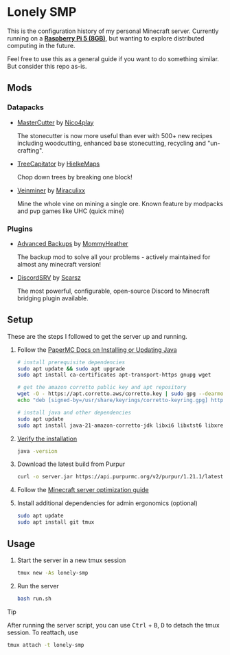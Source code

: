# Lonely SMP

This is the configuration history of my personal Minecraft server. Currently running on a [**Raspberry Pi 5 (8GB)**](https://www.raspberrypi.com/products/raspberry-pi-5/), but wanting to explore distributed computing in the future.

Feel free to use this as a general guide if you want to do something similar. But consider this repo as-is.

## Mods

### Datapacks

- [MasterCutter](https://modrinth.com/datapack/mastercutter) by [Nico4play](https://modrinth.com/user/Nico4play)

  The stonecutter is now more useful than ever with 500+ new recipes including woodcutting, enhanced base stonecutting, recycling and "un-crafting".

- [TreeCapitator](https://modrinth.com/datapack/treecapitator-datapack) by [HielkeMaps](https://modrinth.com/user/HielkeMaps)

  Chop down trees by breaking one block!

- [Veinminer](https://modrinth.com/datapack/veinminer) by [Miraculixx](https://modrinth.com/user/Miraculixx)

  Mine the whole vine on mining a single ore. Known feature by modpacks and pvp games like UHC (quick mine)

### Plugins

- [Advanced Backups](https://modrinth.com/plugin/advanced-backups) by [MommyHeather](https://modrinth.com/user/MommyHeather)

  The backup mod to solve all your problems - actively maintained for almost any minecraft version!

- [DiscordSRV](https://modrinth.com/plugin/discordsrv) by [Scarsz](https://modrinth.com/user/Scarsz)

  The most powerful, configurable, open-source Discord to Minecraft bridging plugin available.

## Setup

These are the steps I followed to get the server up and running.

1. Follow the [PaperMC Docs on Installing or Updating Java](https://docs.papermc.io/misc/java-install#ubuntudebian)

   ```bash
   # install prerequisite dependencies
   sudo apt update && sudo apt upgrade
   sudo apt install ca-certificates apt-transport-https gnupg wget

   # get the amazon corretto public key and apt repository
   wget -O - https://apt.corretto.aws/corretto.key | sudo gpg --dearmor -o /usr/share/keyrings/corretto-keyring.gpg && \
   echo "deb [signed-by=/usr/share/keyrings/corretto-keyring.gpg] https://apt.corretto.aws stable main" | sudo tee /etc/apt/sources.list.d/corretto.list

   # install java and other dependencies
   sudo apt update
   sudo apt install java-21-amazon-corretto-jdk libxi6 libxtst6 libxrender1
   ```

1. [Verify the installation](https://docs.papermc.io/misc/java-install#verifying-installation)

   ```bash
   java -version
   ```

1. Download the latest build from Purpur

   ```bash
   curl -o server.jar https://api.purpurmc.org/v2/purpur/1.21.1/latest/download
   ```

1. Follow the [Minecraft server optimization guide](https://github.com/YouHaveTrouble/minecraft-optimization/blob/1.21/README.md)

1. Install additional dependencies for admin ergonomics (optional)

   ```bash
   sudo apt update
   sudo apt install git tmux
   ```

## Usage

1. Start the server in a new tmux session

   ```bash
   tmux new -As lonely-smp
   ```

1. Run the server

   ```bash
   bash run.sh
   ```

> [!TIP]
> After running the server script, you can use <kbd>Ctrl</kbd> + <kbd>B</kbd>, <kbd>D</kbd> to detach the tmux session. To reattach, use
> ```bash
> tmux attach -t lonely-smp
> ```
